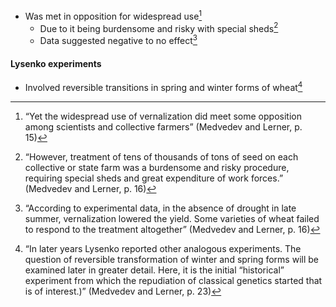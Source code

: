  - Was met in opposition for widespread use[^1]
	 - Due to it being burdensome and risky with special sheds[^2]
	 - Data suggested negative to no effect[^3]
 #### Lysenko experiments
  - Involved reversible transitions in spring and winter forms of wheat[^4]


[^1]:“Yet the widespread use of vernalization did meet some opposition among scientists and collective  farmers”  (Medvedev and Lerner, p. 15)

[^2]:“However, treatment of tens of thousands of tons of seed on each collective or state farm was a burdensome and risky  procedure, requiring special sheds and great expenditure of  work forces.”  (Medvedev and Lerner, p. 16)

[^3]:“According to experimental data, in the absence  of drought in late summer, vernalization lowered the yield.  Some varieties of wheat failed to respond to the treatment  altogether”  (Medvedev and Lerner, p. 16)

[^4]:“In later years Lysenko reported other analogous experiments. The question of reversible transformation of winter and spring forms will be examined later in greater detail. Here, it is the initial “historical” experiment from which the repudiation of classical genetics started that is of interest.)” (Medvedev and Lerner, p. 23)

